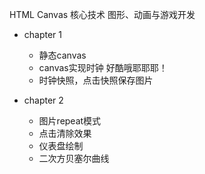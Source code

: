 HTML Canvas 核心技术 图形、动画与游戏开发
  - chapter 1 
      - 静态canvas
      - canvas实现时钟 好酷哦耶耶耶！
      - 时钟快照，点击快照保存图片

  - chapter 2
      - 图片repeat模式
      - 点击清除效果
      - 仪表盘绘制
      - 二次方贝塞尔曲线
